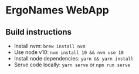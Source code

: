 # ErgoNames WebApp

## Build instructions

- Install nvm: `brew install nvm`
- Use node v10: `nvm install 10 && nvm use 10`
- Install node dependencies: `yarn && yarn install`
- Serve code locally: `yarn serve` or `npm run serve`
